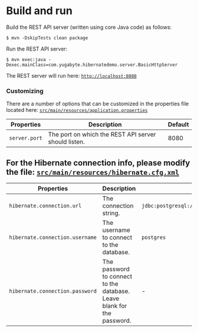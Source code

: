# Build and run

Build the REST API server (written using core Java code) as follows:

```
$ mvn -DskipTests clean package
```

Run the REST API server:

```
$ mvn exec:java -Dexec.mainClass=com.yugabyte.hibernatedemo.server.BasicHttpServer
```

The REST server will run here: [`http://localhost:8080`](http://localhost:8080)

### Customizing

There are a number of options that can be customized in the properties file located here:
[`src/main/resources/application.properties`](https://github.com/YugaByte/orm-examples/blob/master/hibernate/src/main/resources/application.properties)

| Properties    | Description   | Default |
| ------------- | ------------- | ------- |
| `server.port`  | The port on which the REST API server should listen. | 8080 |

## For the Hibernate connection info, please modify the file: [`src/main/resources/hibernate.cfg.xml`](https://github.com/YugaByte/orm-examples/blob/master/hibernate/src/main/resources/hibernate.cfg.xml)

| Properties    | Description   | Default |
| ------------- | ------------- | ------- |
| `hibernate.connection.url`  | The connection string. | `jdbc:postgresql://localhost:5433/postgres`  |
| `hibernate.connection.username` | The username to connect to the database. | `postgres` |
| `hibernate.connection.password` | The password to connect to the database. Leave blank for the password. | - |
